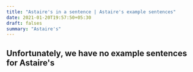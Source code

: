 ```yaml
---
title: "Astaire's in a sentence | Astaire's example sentences"
date: 2021-01-20T19:57:50+05:30
draft: falses
summary: "Astaire's"
---
```

## Unfortunately, we have no example sentences for Astaire's                 
